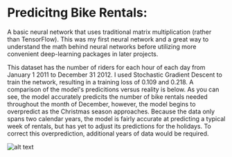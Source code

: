 # Predicitng Bike Rentals:

A basic neural network that uses traditional matrix multiplication (rather than TensorFlow). This was my first neural network and a great way to understand the math behind neural networks before utilizing more convenient deep-learning packages in later projects. 

This dataset has the number of riders for each hour of each day from January 1 2011 to December 31 2012. I used Stochastic Gradient Descent to train the network, resulting in a training loss of 0.109 and 0.218. A comparison of the model's predicitions versus reality is below. As you can see, the model accurately predicits the number of bike rentals needed throughout the month of December, however, the model begins to overpredict as the Christmas season approaches. Because the data only spans two calendar years, the model is fairly accurate at predicting a typical week of rentals, but has yet to adjust its predictions for the holidays. To correct this overprediction, additional years of data would be required.

![alt text](https://github.com/SrahSrah/Predicting-Bike-Rentals-ML/blob/master/results.png)
